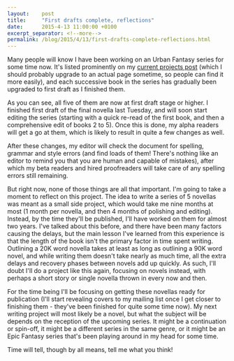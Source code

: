 ```yaml
---
layout:    post
title:     "First drafts complete, reflections"
date:      2015-4-13 11:00:00 +0100
excerpt_separator: <!--more-->
permalink: /blog/2015/4/13/first-drafts-complete-reflections.html
---
```


Many people will know I have been working on an Urban Fantasy series for some time now. It's listed prominently on my [current projects post](/2014/1/22/note-current-projects.html) (which I should probably upgrade to an actual page sometime, so people can find it more easily), and each successive book in the series has gradually been upgraded to first draft as I finished them.

<!--more-->
As you can see, all five of them are now at first draft stage or higher. I finished first draft of the final novella last Tuesday, and will soon start editing the series (starting with a quick re-read of the first book, and then a comprehensive edit of books 2 to 5). Once this is done, my alpha readers will get a go at them, which is likely to result in quite a few changes as well.

After these changes, my editor will check the document for spelling, grammar and style errors (and find loads of them! There's nothing like an editor to remind you that you are human and capable of mistakes), after which my beta readers and hired proofreaders will take care of any spelling errors still remaining.

But right now, none of those things are all that important. I'm going to take a moment to reflect on this project. The idea to write a series of 5 novellas was meant as a small side project, which would take me nine months at most (1 month per novella, and then 4 months of polishing and editing). Instead, by the time they'll be published, I'll have worked on them for almost two years. I've talked about this before, and there have been many factors causing the delays, but the main lesson I've learned from this experience is that the length of the book isn't the primary factor in time spent writing. Outlining a 20K word novella takes at least as long as outlining a 90K word novel, and while writing them doesn't take nearly as much time, all the extra delays and recovery phases between novels add up quickly. As such, I'll doubt I'll do a project like this again, focusing on novels instead, with perhaps a short story or single novella thrown in every now and then.

For the time being I'll be focusing on getting these novellas ready for publication (I'll start revealing covers to my mailing list once I get closer to finishing them - they've been finished for quite some time now). My next writing project will most likely be a novel, but what the subject will be depends on the reception of the upcoming series. It might be a continuation or spin-off, it might be a different series in the same genre, or it might be an Epic Fantasy series that's been playing around in my head for some time. 

Time will tell, though by all means, tell me what you think!